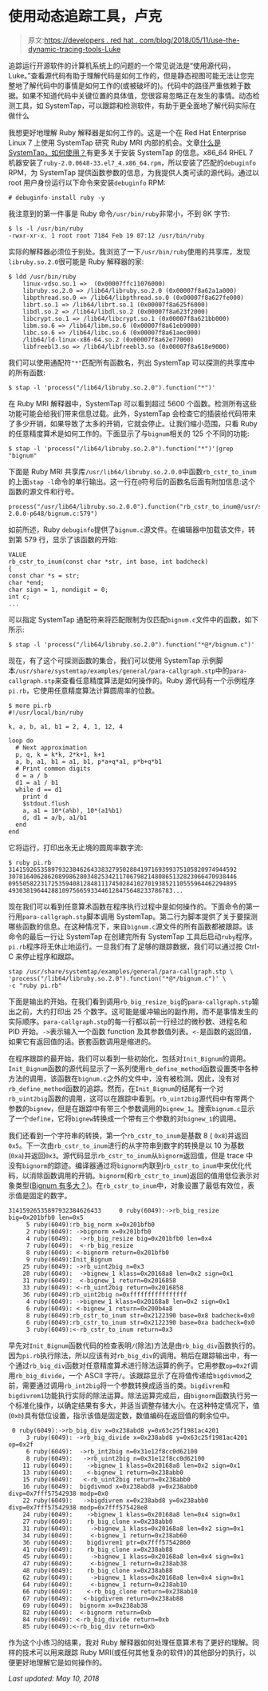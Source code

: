# 使用动态追踪工具，卢克

> 原文:[https://developers . red hat . com/blog/2018/05/11/use-the-dynamic-tracing-tools-Luke](https://developers.redhat.com/blog/2018/05/11/use-the-dynamic-tracing-tools-luke)

追踪运行开源软件的计算机系统上的问题的一个常见说法是“使用源代码，Luke。”查看源代码有助于理解代码是如何工作的，但是静态视图可能无法让您完整地了解代码中的事情是如何工作的(或被破坏的)。代码中的路径严重依赖于数据。如果不知道代码中关键位置的具体值，您很容易忽略正在发生的事情。动态检测工具，如 SystemTap，可以跟踪和检测软件，有助于更全面地了解代码实际在做什么

我想更好地理解 Ruby 解释器是如何工作的。这是一个在 Red Hat Enterprise Linux 7 上使用 SystemTap 研究 Ruby MRI 内部的机会。文章[什么是 SystemTap，如何使用？](https://access.redhat.com/solutions/5441)有更多关于安装 SystemTap 的信息。x86_64 RHEL 7 机器安装了`ruby-2.0.0648-33.el7_4.x86_64.rpm`，所以安装了匹配的`debuginfo` RPM，为 SystemTap 提供函数参数的信息，为我提供人类可读的源代码。通过以 root 用户身份运行以下命令来安装`debuginfo` RPM:

```
# debuginfo-install ruby -y
```

我注意到的第一件事是 Ruby 命令`/usr/bin/ruby`非常小，不到 8K 字节:

```
$ ls -l /usr/bin/ruby
-rwxr-xr-x. 1 root root 7184 Feb 19 07:12 /usr/bin/ruby
```

实际的解释器必须位于别处。我浏览了一下`/usr/bin/ruby`使用的共享库，发现`libruby.so.2.0`很可能是 Ruby 解释器的家:

```
$ ldd /usr/bin/ruby
	linux-vdso.so.1 =>  (0x00007ffc11076000)
	libruby.so.2.0 => /lib64/libruby.so.2.0 (0x00007f8a62a1a000)
	libpthread.so.0 => /lib64/libpthread.so.0 (0x00007f8a627fe000)
	librt.so.1 => /lib64/librt.so.1 (0x00007f8a625f6000)
	libdl.so.2 => /lib64/libdl.so.2 (0x00007f8a623f2000)
	libcrypt.so.1 => /lib64/libcrypt.so.1 (0x00007f8a621bb000)
	libm.so.6 => /lib64/libm.so.6 (0x00007f8a61eb9000)
	libc.so.6 => /lib64/libc.so.6 (0x00007f8a61aec000)
	/lib64/ld-linux-x86-64.so.2 (0x00007f8a62e77000)
	libfreebl3.so => /lib64/libfreebl3.so (0x00007f8a618e9000) 
```

我们可以使用通配符`"*"`匹配所有函数名，列出 SystemTap 可以探测的共享库中的所有函数:

```
$ stap -l 'process("/lib64/libruby.so.2.0").function("*")'
```

在 Ruby MRI 解释器中，SystemTap 可以看到超过 5600 个函数。检测所有这些功能可能会给我们带来信息过载。此外，SystemTap 会检查它的插装给代码带来了多少开销，如果导致了太多的开销，它就会停止。让我们缩小范围，只看 Ruby 的任意精度算术是如何工作的。下面显示了与`bignum`相关的 125 个不同的功能:

```
$ stap -l 'process("/lib64/libruby.so.2.0").function("*")'|grep "bignum"
```

下面是 Ruby MRI 共享库`/usr/lib64/libruby.so.2.0.0`中函数`rb_cstr_to_inum`的上面`stap -l`命令的单行输出。这一行在`@`符号后的函数名后面有附加信息:这个函数的源文件和行号。

```
process("/usr/lib64/libruby.so.2.0.0").function("rb_cstr_to_inum@/usr/src/debug/ruby-2.0.0-p648/bignum.c:579")
```

如前所述，Ruby `debuginfo`提供了`bignum.c`源文件。在编辑器中加载该文件，转到第 579 行，显示了该函数的开始:

```
VALUE
rb_cstr_to_inum(const char *str, int base, int badcheck)
{
const char *s = str;
char *end;
char sign = 1, nondigit = 0;
int c;
...
```

可以指定 SystemTap 通配符来将匹配限制为仅匹配`bignum.c`文件中的函数，如下所示:

```
$ stap -l 'process("/lib64/libruby.so.2.0").function("*@*/bignum.c")'
```

现在，有了这个可探测函数的集合，我们可以使用 SystemTap 示例脚本`/usr/share/systemtap/examples/general/para-callgraph.stp`中的`para-callgraph.stp`来查看任意精度算法是如何操作的。Ruby 源代码有一个示例程序`pi.rb`，它使用任意精度算法计算圆周率的位数。

```
$ more pi.rb
#!/usr/local/bin/ruby

k, a, b, a1, b1 = 2, 4, 1, 12, 4

loop do
  # Next approximation
  p, q, k = k*k, 2*k+1, k+1
  a, b, a1, b1 = a1, b1, p*a+q*a1, p*b+q*b1
  # Print common digits
  d = a / b
  d1 = a1 / b1
  while d == d1
    print d
    $stdout.flush
    a, a1 = 10*(a%b), 10*(a1%b1)
    d, d1 = a/b, a1/b1
  end
end
```

它将运行，打印出永无止境的圆周率数字流:

```
$ ruby pi.rb
3141592653589793238462643383279502884197169399375105820974944592
3078164062862089986280348253421170679821480865132823066470938446
0955058223172535940812848111745028410270193852110555964462294895
4930381964428810975665933446128475648233786783...
```

现在我们可以看到任意算术函数在程序执行过程中是如何操作的。下面命令的第一行用`para-callgraph.stp`脚本调用 SystemTap。第二行为脚本提供了关于要探测哪些函数的信息。在这种情况下，来自`bignum.c`源文件的所有函数都被跟踪。该命令的最后一行让 SystemTap 在创建完所有 SystemTap 工具后启动`ruby`程序。`pi.rb`程序将无休止地运行。一旦我们有了足够的跟踪数据，我们可以通过按 Ctrl-C 来停止程序和跟踪。

```
stap /usr/share/systemtap/examples/general/para-callgraph.stp \
'process("/lib64/libruby.so.2.0").function("*@*/bignum.c")' \
-c "ruby pi.rb"
```

下面是输出的开始。在我们看到调用`rb_big_resize_big`的`para-callgraph.stp`输出之前，大约打印出 25 个数字。这可能是缓冲输出的副作用，而不是事情发生的实际顺序。`para-callgraph.stp`的每一行都以前一行经过的微秒数、进程名和 PID 开始。`->`表示输入一个函数 function 及其参数值列表。`<-`是函数的返回值，如果它有返回值的话。嵌套函数调用是缩进的。

在程序跟踪的最开始，我们可以看到一些初始化，包括对`Init_Bignum`的调用。`Init_Bignum`函数的源代码显示了一系列使用`rb_define_method`函数设置类中各种方法的调用，该函数在`bignum.c`之外的文件中，没有被检测。因此，没有对`rb_define_method`函数的追踪。然而，在`Init_Bignum`的结尾有一个对`rb_uint2big`函数的调用，这可以在跟踪中看到。`rb_uint2big`源代码中有带两个参数的`bignew`，但是在跟踪中有带三个参数调用的`bignew_1`。搜索`bignum.c`显示了一个`define`，它将`bignew`转换成一个带有三个参数的对`bignew_1`的调用。

我们还看到一个字符串的转换，第一个`rb_cstr_to_inum`是基数 8 ( `0x8`)并返回`0x5`。下一次由`rb_cstr_to_inum`进行的从字符串到数字的转换是以 10 为基数(`0xa`)并返回`0x3`。源代码显示`rb_cstr_to_inum`从`bignorm`返回值，但是 trace 中没有`bignorm`的踪迹。编译器通过将`bignorm`内联到`rb_cstr_to_inum`中来优化代码，以消除函数调用的开销。`bignorm`(和`rb_cstr_to_inum`)返回的值用低位表示对象类型([Bignum 有多大？](http://patshaughnessy.net/2014/1/9/how-big-is-a-bignum))。在`rb_cstr_to_inum`中，对象设置了最低有效位，表示值是固定的数字。

```
31415926535897932384626433     0 ruby(6049):->rb_big_resize big=0x201bfb0 len=0x5
     5 ruby(6049):rb_big_norm x=0x201bfb0
     2 ruby(6049): ->bignorm x=0x201bfb0
     4 ruby(6049):  ->rb_big_resize big=0x201bfb0 len=0x4
     7 ruby(6049):  <-rb_big_resize 
     8 ruby(6049): <-bignorm return=0x201bfb0
     9 ruby(6049):Init_Bignum 
    25 ruby(6049): ->rb_uint2big n=0x3
    28 ruby(6049):  ->bignew_1 klass=0x20168a8 len=0x2 sign=0x1
    31 ruby(6049):  <-bignew_1 return=0x2016858
    33 ruby(6049): <-rb_uint2big return=0x2016858
    36 ruby(6049):rb_uint2big n=0xffffffffffffffff
     4 ruby(6049): ->bignew_1 klass=0x20168a8 len=0x2 sign=0x1
     6 ruby(6049): <-bignew_1 return=0x200b4a8
     8 ruby(6049):rb_cstr_to_inum str=0x2122390 base=0x8 badcheck=0x0
     6 ruby(6049):rb_cstr_to_inum str=0x2122390 base=0xa badcheck=0x0
     3 ruby(6049):<-rb_cstr_to_inum return=0x3 
```

早先对`Init_Bignum`函数代码的检查表明`/`(除法)方法是由`rb_big_div`函数执行的。因为`pi.rb`执行除法，所以应该有对`rb_big_div`的调用。稍后在跟踪输出中，有一个通过`rb_big_div`函数对任意精度算术进行除法运算的例子。它用参数`op=0x2f`调用`rb_big_divide`，一个 ASCII 字符`/`。该跟踪显示了在将值传递给`bigdivmod`之前，需要通过调用`rb_int2big`将一个参数转换成适当的类。`bigdivrem`和`bigdivrem1`功能执行实际的除法运算。除法运算完成后，由`bignorm`函数执行另一个标准化操作，以确定结果有多大，并适当调整存储大小。在这种特定情况下，值(`0xb`)具有低位设置，指示该值是固定数，数值编码在返回值的剩余位中。

```
 0 ruby(6049):->rb_big_div x=0x238abd8 y=0x63c25f1981ac4201
     3 ruby(6049): ->rb_big_divide x=0x238abd8 y=0x63c25f1981ac4201 op=0x2f
     6 ruby(6049):  ->rb_int2big n=0x31e12f8cc0d62100
     8 ruby(6049):   ->rb_uint2big n=0x31e12f8cc0d62100
    11 ruby(6049):    ->bignew_1 klass=0x20168a8 len=0x2 sign=0x1
    13 ruby(6049):    <-bignew_1 return=0x238abb0
    15 ruby(6049):   <-rb_uint2big return=0x238abb0
    16 ruby(6049):  bigdivmod x=0x238abd8 y=0x238abb0 divp=0x7fff57542938 modp=0x0
    22 ruby(6049):   ->bigdivrem x=0x238abd8 y=0x238abb0 divp=0x7fff57542938 modp=0x7fff575428e8
    24 ruby(6049):    ->bignew_1 klass=0x20168a8 len=0x4 sign=0x1
    27 ruby(6049):    rb_big_clone x=0x238abb0
    31 ruby(6049):     ->bignew_1 klass=0x20168a8 len=0x2 sign=0x1
    34 ruby(6049):     <-bignew_1 return=0x238ab60
    36 ruby(6049):    bigdivrem1 ptr=0x7fff57542860
    41 ruby(6049):    rb_big_clone x=0x238ab88
    45 ruby(6049):     ->bignew_1 klass=0x20168a8 len=0x4 sign=0x1
    47 ruby(6049):     <-bignew_1 return=0x238ab38
    48 ruby(6049):    rb_big_clone x=0x238ab88
    62 ruby(6049):     ->bignew_1 klass=0x20168a8 len=0x4 sign=0x1
    64 ruby(6049):     <-bignew_1 return=0x238ab10
    66 ruby(6049):    <-rb_big_clone return=0x238ab10
    67 ruby(6049):   <-bigdivrem return=0x238ab88
    69 ruby(6049):  bignorm x=0x238ab38
    82 ruby(6049):  <-bignorm return=0xb
    84 ruby(6049): <-rb_big_divide return=0xb
    85 ruby(6049):<-rb_big_div return=0xb
```

作为这个小练习的结果，我对 Ruby 解释器如何处理任意算术有了更好的理解。同样的技术可以用来跟踪 Ruby MRI(或任何其他复杂的软件)的其他部分的执行，以便更好地理解它是如何操作的。

*Last updated: May 10, 2018*